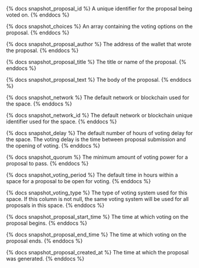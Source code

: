 {% docs snapshot_proposal_id %}
A unique identifier for the proposal being voted on.
{% enddocs %}

{% docs snapshot_choices %}
An array containing the voting options on the proposal.
{% enddocs %}

{% docs snapshot_proposal_author %}
The address of the wallet that wrote the proposal.
{% enddocs %}

{% docs snapshot_proposal_title %}
The title or name of the proposal.
{% enddocs %}

{% docs snapshot_proposal_text %}
The body of the proposal.
{% enddocs %}

{% docs snapshot_network %}
The default network or blockchain used for the space.
{% enddocs %}

{% docs snapshot_network_id %}
The default network or blockchain unique identifier used for the space.
{% enddocs %}

{% docs snapshot_delay %}
The default number of hours of voting delay for the space. The voting delay is the time between proposal submission and the opening of voting.
{% enddocs %}

{% docs snapshot_quorum %}
The minimum amount of voting power for a proposal to pass.
{% enddocs %}

{% docs snapshot_voting_period %}
The default time in hours within a space for a proposal to be open for voting.
{% enddocs %}

{% docs snapshot_voting_type %}
The type of voting system used for this space. If this column is not null, the same voting system will be used for all proposals in this space.
{% enddocs %}

{% docs snapshot_proposal_start_time %}
The time at which voting on the proposal begins.
{% enddocs %}

{% docs snapshot_proposal_end_time %}
The time at which voting on the proposal ends.
{% enddocs %}

{% docs snapshot_proposal_created_at %}
The time at which the proposal was generated.
{% enddocs %}